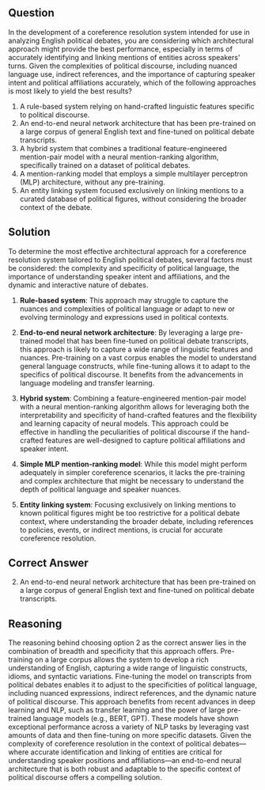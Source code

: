 ## Question
In the development of a coreference resolution system intended for use in analyzing English political debates, you are considering which architectural approach might provide the best performance, especially in terms of accurately identifying and linking mentions of entities across speakers' turns. Given the complexities of political discourse, including nuanced language use, indirect references, and the importance of capturing speaker intent and political affiliations accurately, which of the following approaches is most likely to yield the best results?

1. A rule-based system relying on hand-crafted linguistic features specific to political discourse.
2. An end-to-end neural network architecture that has been pre-trained on a large corpus of general English text and fine-tuned on political debate transcripts.
3. A hybrid system that combines a traditional feature-engineered mention-pair model with a neural mention-ranking algorithm, specifically trained on a dataset of political debates.
4. A mention-ranking model that employs a simple multilayer perceptron (MLP) architecture, without any pre-training.
5. An entity linking system focused exclusively on linking mentions to a curated database of political figures, without considering the broader context of the debate.

## Solution

To determine the most effective architectural approach for a coreference resolution system tailored to English political debates, several factors must be considered: the complexity and specificity of political language, the importance of understanding speaker intent and affiliations, and the dynamic and interactive nature of debates.

1. **Rule-based system**: This approach may struggle to capture the nuances and complexities of political language or adapt to new or evolving terminology and expressions used in political contexts.

2. **End-to-end neural network architecture**: By leveraging a large pre-trained model that has been fine-tuned on political debate transcripts, this approach is likely to capture a wide range of linguistic features and nuances. Pre-training on a vast corpus enables the model to understand general language constructs, while fine-tuning allows it to adapt to the specifics of political discourse. It benefits from the advancements in language modeling and transfer learning.

3. **Hybrid system**: Combining a feature-engineered mention-pair model with a neural mention-ranking algorithm allows for leveraging both the interpretability and specificity of hand-crafted features and the flexibility and learning capacity of neural models. This approach could be effective in handling the peculiarities of political discourse if the hand-crafted features are well-designed to capture political affiliations and speaker intent.

4. **Simple MLP mention-ranking model**: While this model might perform adequately in simpler coreference scenarios, it lacks the pre-training and complex architecture that might be necessary to understand the depth of political language and speaker nuances.

5. **Entity linking system**: Focusing exclusively on linking mentions to known political figures might be too restrictive for a political debate context, where understanding the broader debate, including references to policies, events, or indirect mentions, is crucial for accurate coreference resolution.

## Correct Answer

2. An end-to-end neural network architecture that has been pre-trained on a large corpus of general English text and fine-tuned on political debate transcripts.

## Reasoning

The reasoning behind choosing option 2 as the correct answer lies in the combination of breadth and specificity that this approach offers. Pre-training on a large corpus allows the system to develop a rich understanding of English, capturing a wide range of linguistic constructs, idioms, and syntactic variations. Fine-tuning the model on transcripts from political debates enables it to adjust to the specificities of political language, including nuanced expressions, indirect references, and the dynamic nature of political discourse. This approach benefits from recent advances in deep learning and NLP, such as transfer learning and the power of large pre-trained language models (e.g., BERT, GPT). These models have shown exceptional performance across a variety of NLP tasks by leveraging vast amounts of data and then fine-tuning on more specific datasets. Given the complexity of coreference resolution in the context of political debates—where accurate identification and linking of entities are critical for understanding speaker positions and affiliations—an end-to-end neural architecture that is both robust and adaptable to the specific context of political discourse offers a compelling solution.